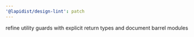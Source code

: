 ```yaml
---
'@lapidist/design-lint': patch
---
```


refine utility guards with explicit return types and document barrel modules

